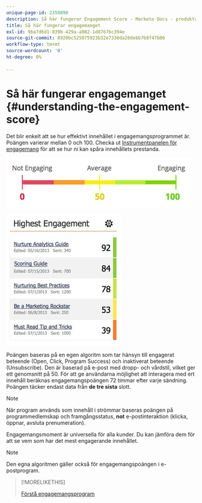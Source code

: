 ```yaml
---
unique-page-id: 2359890
description: Så här fungerar Engagement Score - Marketo Docs - produktdokumentation
title: Så här fungerar engagemanget
exl-id: 9ba7d6d1-839b-429a-a082-1d87676c394e
source-git-commit: 8920bc525075923b32e7330da20debb7b8f47b06
workflow-type: tm+mt
source-wordcount: '0'
ht-degree: 0%

---
```


# Så här fungerar engagemanget {#understanding-the-engagement-score}

Det blir enkelt att se hur effektivt innehållet i engagemangsprogrammet är. Poängen varierar mellan 0 och 100. Checka ut [Instrumentpanelen för engagemang](/help/marketo/product-docs/email-marketing/drip-nurturing/reports-and-notifications/the-engagement-dashboard.md) för att se hur ni kan spåra innehållets prestanda.

![](assets/image2014-9-25-16-3a24-3a54.png)

![](assets/highestengagementwidget.jpg)

Poängen baseras på en egen algoritm som tar hänsyn till engagerat beteende (Open, Click, Program Success) och inaktiverat beteende (Unsubscribe). Den är baserad på e-post med dropp- och vårdstil, vilket ger ett genomsnitt på 50. För att ge användarna möjlighet att interagera med ert innehåll beräknas engagemangspoängen 72 timmar efter varje sändning. Poängen täcker endast data från **de tre sista** slott.

>[!NOTE]
>
>När program används som innehåll i strömmar baseras poängen på programmedlemskap och framgångsstatus, **not** e-postinteraktion (klicka, öppnar, avsluta prenumeration).

Engagemangsmoment är universella för alla kunder. Du kan jämföra dem för att se vem som har det mest engagerande innehållet.

>[!NOTE]
>
>Den egna algoritmen gäller också för engagemangspoängen i e-postprogram.

>[!MORELIKETHIS]
>
>[Förstå engagemangsprogram](/help/marketo/product-docs/email-marketing/drip-nurturing/creating-an-engagement-program/understanding-engagement-programs.md)
